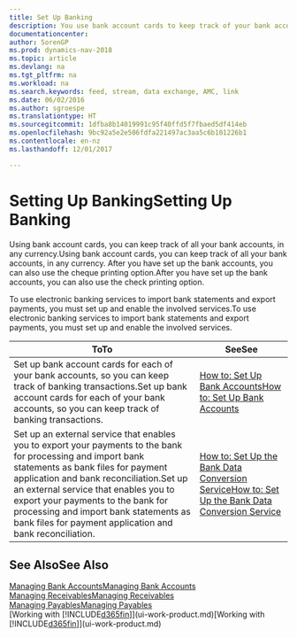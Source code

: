 ```yaml
---
title: Set Up Banking
description: You use bank account cards to keep track of your bank accounts and set up bank feeds to exchange data.
documentationcenter: 
author: SorenGP
ms.prod: dynamics-nav-2018
ms.topic: article
ms.devlang: na
ms.tgt_pltfrm: na
ms.workload: na
ms.search.keywords: feed, stream, data exchange, AMC, link
ms.date: 06/02/2016
ms.author: sgroespe
ms.translationtype: HT
ms.sourcegitcommit: 1dfba8b14019991c95f40ffd5f7fbaed5df414eb
ms.openlocfilehash: 9bc92a5e2e506fdfa221497ac3aa5c6b101226b1
ms.contentlocale: en-nz
ms.lasthandoff: 12/01/2017

---
```

# <a name="setting-up-banking"></a><span data-ttu-id="b42d3-103">Setting Up Banking</span><span class="sxs-lookup"><span data-stu-id="b42d3-103">Setting Up Banking</span></span>
<span data-ttu-id="b42d3-104">Using bank account cards, you can keep track of all your bank accounts, in any currency.</span><span class="sxs-lookup"><span data-stu-id="b42d3-104">Using bank account cards, you can keep track of all your bank accounts, in any currency.</span></span> <span data-ttu-id="b42d3-105">After you have set up the bank accounts, you can also use the cheque printing option.</span><span class="sxs-lookup"><span data-stu-id="b42d3-105">After you have set up the bank accounts, you can also use the check printing option.</span></span>

<span data-ttu-id="b42d3-106">To use electronic banking services to import bank statements and  export payments, you must set up and enable the involved services.</span><span class="sxs-lookup"><span data-stu-id="b42d3-106">To use electronic banking services to import bank statements and  export payments, you must set up and enable the involved services.</span></span>

| <span data-ttu-id="b42d3-107">To</span><span class="sxs-lookup"><span data-stu-id="b42d3-107">To</span></span> | <span data-ttu-id="b42d3-108">See</span><span class="sxs-lookup"><span data-stu-id="b42d3-108">See</span></span> |
| --- | --- |
| <span data-ttu-id="b42d3-109">Set up bank account cards for each of your bank accounts, so you can keep track of banking transactions.</span><span class="sxs-lookup"><span data-stu-id="b42d3-109">Set up bank account cards for each of your bank accounts, so you can keep track of banking transactions.</span></span> |[<span data-ttu-id="b42d3-110">How to: Set Up Bank Accounts</span><span class="sxs-lookup"><span data-stu-id="b42d3-110">How to: Set Up Bank Accounts</span></span>](bank-how-setup-bank-accounts.md) |
| <span data-ttu-id="b42d3-111">Set up an external service that enables you to export your payments to the bank for processing  and import bank statements as bank files for payment application and bank reconciliation.</span><span class="sxs-lookup"><span data-stu-id="b42d3-111">Set up an external service that enables you to export your payments to the bank for processing  and import bank statements as bank files for payment application and bank reconciliation.</span></span> |[<span data-ttu-id="b42d3-112">How to: Set Up the Bank Data Conversion Service</span><span class="sxs-lookup"><span data-stu-id="b42d3-112">How to: Set Up the Bank Data Conversion Service</span></span>](bank-how-setup-bank-data-conversion-service.md) |

## <a name="see-also"></a><span data-ttu-id="b42d3-113">See Also</span><span class="sxs-lookup"><span data-stu-id="b42d3-113">See Also</span></span>
[<span data-ttu-id="b42d3-114">Managing Bank Accounts</span><span class="sxs-lookup"><span data-stu-id="b42d3-114">Managing Bank Accounts</span></span>](bank-manage-bank-accounts.md)  
[<span data-ttu-id="b42d3-115">Managing Receivables</span><span class="sxs-lookup"><span data-stu-id="b42d3-115">Managing Receivables</span></span>](receivables-manage-receivables.md)  
[<span data-ttu-id="b42d3-116">Managing Payables</span><span class="sxs-lookup"><span data-stu-id="b42d3-116">Managing Payables</span></span>](payables-manage-payables.md)  
<span data-ttu-id="b42d3-117">[Working with [!INCLUDE[d365fin](includes/d365fin_md.md)]](ui-work-product.md)</span><span class="sxs-lookup"><span data-stu-id="b42d3-117">[Working with [!INCLUDE[d365fin](includes/d365fin_md.md)]](ui-work-product.md)</span></span>

